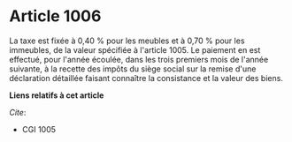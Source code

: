 # Article 1006

La taxe est fixée à 0,40 % pour les meubles et à 0,70 % pour les immeubles, de la valeur spécifiée à l'article 1005. Le
paiement en est effectué, pour l'année écoulée, dans les trois premiers mois de l'année suivante, à la recette des impôts du
siège social sur la remise d'une déclaration détaillée faisant connaître la consistance et la valeur des biens.

**Liens relatifs à cet article**

_Cite_:

  - CGI 1005
